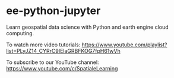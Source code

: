 # ee-python-jupyter  
Learn geospatial data science with Python and earth engine cloud computing. 
 
To watch more video tutorials: https://www.youtube.com/playlist?list=PLyJZ14_CYRrC9IElaGRBFKOG7fpH61wVh
 
To subscribe to our YouTube channel: https://www.youtube.com/c/SpatialeLearning

